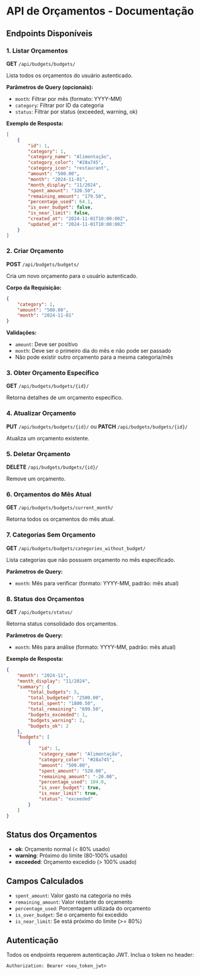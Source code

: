 # API de Orçamentos - Documentação

## Endpoints Disponíveis

### 1. Listar Orçamentos
**GET** `/api/budgets/budgets/`

Lista todos os orçamentos do usuário autenticado.

**Parâmetros de Query (opcionais):**
- `month`: Filtrar por mês (formato: YYYY-MM)
- `category`: Filtrar por ID da categoria
- `status`: Filtrar por status (exceeded, warning, ok)

**Exemplo de Resposta:**
```json
[
    {
        "id": 1,
        "category": 1,
        "category_name": "Alimentação",
        "category_color": "#28a745",
        "category_icon": "restaurant",
        "amount": "500.00",
        "month": "2024-11-01",
        "month_display": "11/2024",
        "spent_amount": "320.50",
        "remaining_amount": "179.50",
        "percentage_used": 64.1,
        "is_over_budget": false,
        "is_near_limit": false,
        "created_at": "2024-11-01T10:00:00Z",
        "updated_at": "2024-11-01T10:00:00Z"
    }
]
```

### 2. Criar Orçamento
**POST** `/api/budgets/budgets/`

Cria um novo orçamento para o usuário autenticado.

**Corpo da Requisição:**
```json
{
    "category": 1,
    "amount": "500.00",
    "month": "2024-11-01"
}
```

**Validações:**
- `amount`: Deve ser positivo
- `month`: Deve ser o primeiro dia do mês e não pode ser passado
- Não pode existir outro orçamento para a mesma categoria/mês

### 3. Obter Orçamento Específico
**GET** `/api/budgets/budgets/{id}/`

Retorna detalhes de um orçamento específico.

### 4. Atualizar Orçamento
**PUT** `/api/budgets/budgets/{id}/` ou **PATCH** `/api/budgets/budgets/{id}/`

Atualiza um orçamento existente.

### 5. Deletar Orçamento
**DELETE** `/api/budgets/budgets/{id}/`

Remove um orçamento.

### 6. Orçamentos do Mês Atual
**GET** `/api/budgets/budgets/current_month/`

Retorna todos os orçamentos do mês atual.

### 7. Categorias Sem Orçamento
**GET** `/api/budgets/budgets/categories_without_budget/`

Lista categorias que não possuem orçamento no mês especificado.

**Parâmetros de Query:**
- `month`: Mês para verificar (formato: YYYY-MM, padrão: mês atual)

### 8. Status dos Orçamentos
**GET** `/api/budgets/status/`

Retorna status consolidado dos orçamentos.

**Parâmetros de Query:**
- `month`: Mês para análise (formato: YYYY-MM, padrão: mês atual)

**Exemplo de Resposta:**
```json
{
    "month": "2024-11",
    "month_display": "11/2024",
    "summary": {
        "total_budgets": 5,
        "total_budgeted": "2500.00",
        "total_spent": "1800.50",
        "total_remaining": "699.50",
        "budgets_exceeded": 1,
        "budgets_warning": 2,
        "budgets_ok": 2
    },
    "budgets": [
        {
            "id": 1,
            "category_name": "Alimentação",
            "category_color": "#28a745",
            "amount": "500.00",
            "spent_amount": "520.00",
            "remaining_amount": "-20.00",
            "percentage_used": 104.0,
            "is_over_budget": true,
            "is_near_limit": true,
            "status": "exceeded"
        }
    ]
}
```

## Status dos Orçamentos

- **ok**: Orçamento normal (< 80% usado)
- **warning**: Próximo do limite (80-100% usado)
- **exceeded**: Orçamento excedido (> 100% usado)

## Campos Calculados

- `spent_amount`: Valor gasto na categoria no mês
- `remaining_amount`: Valor restante do orçamento
- `percentage_used`: Porcentagem utilizada do orçamento
- `is_over_budget`: Se o orçamento foi excedido
- `is_near_limit`: Se está próximo do limite (>= 80%)

## Autenticação

Todos os endpoints requerem autenticação JWT. Inclua o token no header:
```
Authorization: Bearer <seu_token_jwt>
```